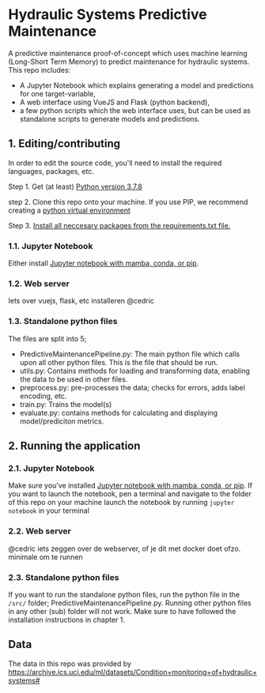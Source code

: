 # Hydraulic Systems Predictive Maintenance

A predictive maintenance proof-of-concept which uses machine learning (Long-Short Term Memory) to predict maintenance for hydraulic systems. 
This repo includes:

* A Jupyter Notebook which explains generating a model and predictions for one target-variable,
* A web interface using VueJS and Flask (python backend),
* a few python scripts which the web interface uses, but can be used as standalone scripts to generate models and predictions.

## 1. Editing/contributing

In order to edit the source code, you'll need to install the required languages, packages, etc.

Step 1. Get (at least) [Python version 3.7.8](https://www.python.org/downloads/)

step 2. Clone this repo onto your machine. If you use PIP, we recommend creating a [python virtual environment](https://docs.python.org/3/tutorial/venv.html)

Step 3. [Install all neccesary packages from the requirements.txt file.](https://stackoverflow.com/questions/7225900/how-can-i-install-packages-using-pip-according-to-the-requirements-txt-file-from)

### 1.1. Jupyter Notebook

Either install [Jupyter notebook with mamba, conda, or pip](https://jupyter.org/install). 

### 1.2. Web server

Iets over vuejs, flask, etc installeren @cedric

### 1.3. Standalone python files

The files are split into 5;

* PredictiveMaintenancePipeline.py: The main python file which calls upon all other python files. This is the file that should be run.
* utils.py: Contains methods for loading and transforming data, enabling the data to be used in other files.
* preprocess.py: pre-processes the data; checks for errors, adds label encoding, etc.
* train.py: Trains the model(s)
* evaluate.py: contains methods for calculating and displaying model/prediciton metrics.



## 2. Running the application

### 2.1. Jupyter Notebook

Make sure you've installed [Jupyter notebook with mamba, conda, or pip](https://jupyter.org/install). 
If you want to launch the notebook, pen a terminal and navigate to the folder of this repo on your machine launch the notebook by running `jupyter notebook` in your terminal

### 2.2. Web server

@cedric iets zeggen over de webserver, of je dit met docker doet ofzo. minimale om te runnen

### 2.3. Standalone python files

If you want to run the standalone python files, run the python file in the `/src/` folder; PredictiveMaintenancePipeline.py. Running other python files in any other (sub) folder will not work. Make sure to have followed the installation instructions in chapter 1.

## Data

The data in this repo was provided by https://archive.ics.uci.edu/ml/datasets/Condition+monitoring+of+hydraulic+systems#

